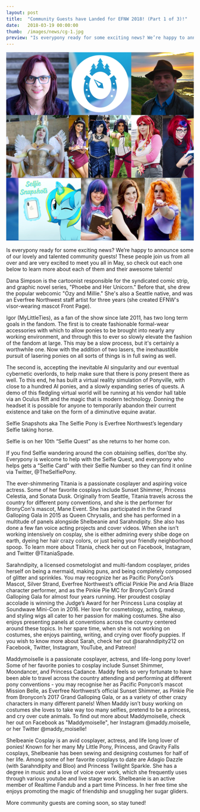 ```yaml
---
layout: post
title:  "Community Guests have Landed for EFNW 2018! (Part 1 of 3)!"
date:   2018-03-19 00:00:00
thumb:  /images/news/cg-1.jpg
preview: "Is everypony ready for some exciting news? We’re happy to announce some of our lovely and talented community guests!"
---
```


![](/images/news/cg-1.jpg)

Is everypony ready for some exciting news? We’re happy to announce some of our lovely and talented community guests! These people join us from all over and are very excited to meet you all in May, so check out each one below to learn more about each of them and their awesome talents! 

Dana Simpson is the cartoonist responsible for the syndicated comic strip, and graphic novel series, "Phoebe and Her Unicorn." Before that, she drew the popular webcomic "Ozy and Millie." She's also a Seattle native, and was an Everfree Northwest staff artist for three years (she created EFNW's visor-wearing mascot Front Page).

Igor (MyLittleTies), as a fan of the show since late 2011, has two long term goals in the fandom. The first is to create fashionable formal-wear accessories with which to allow ponies to be brought into nearly any working environment, and through this to ever so slowly elevate the fashion of the fandom at large. This may be a slow process, but it's certainly a worthwhile one. Now with the addition of two lasers, the inexhaustible pursuit of lasering ponies on all sorts of things is in full swing as well.

The second is, accepting the inevitable AI singularity and our eventual cybernetic overlords, to help make sure that there is pony present there as well. To this end, he has built a virtual reality simulation of Ponyville, with close to a hundred AI ponies, and a slowly expanding series of quests. A demo of this fledgling virtual world will be running at his vendor hall table via an Oculus Rift and the magic that is modern technology. Donning the headset it is possible for anyone to temporarily abandon their current existence and take on the form of a diminutive equine avatar.

Selfie Snapshots aka The Selfie Pony is Everfree Northwest’s legendary Selfie taking horse.

Selfie is on her 10th “Selfie Quest” as she returns to her home con. 

If you find Selfie wandering around the con obtaining selfies, don’tbe shy. Everypony is welcome to help with the Selfie Quest, and everypony who helps gets a “Selfie Card” with their Selfie Number so they can find it online via Twitter, @TheSelfiePony.

The ever-shimmering Titania is a passionate cosplayer and aspiring voice actress. Some of her favorite cosplays include Sunset Shimmer, Princess Celestia, and Sonata Dusk. Originally from Seattle, Titania travels across the country for different pony conventions, and she is the performer for BronyCon's mascot, Mane Event. She has participated in the Grand Galloping Gala in 2015 as Queen Chrysalis, and she has performed in a multitude of panels alongside Shelbeanie and Sarahndipity. She also has done a few fan voice acting projects and cover videos. When she isn't working intensively on cosplay, she is either admiring every shibe doge on earth, dyeing her hair crazy colors, or just being your friendly neighborhood spoop. To learn more about Titania, check her out on Facebook, Instagram, and Twitter @TitaniaSpade.

Sarahndipity, a licensed cosmetologist and multi-fandom cosplayer, prides herself on being a mermaid, making puns, and being completely composed of glitter and sprinkles. You may recognize her as Pacific PonyCon’s Mascot, Silver Strand, Everfree Northwest’s official Pinkie Pie and Aria Blaze character performer, and as the Pinkie Pie MC for BronyCon’s Grand Galloping Gala for almost four years running. Her proudest cosplay accolade is winning the Judge’s Award for her Princess Luna cosplay at Soundwave Mini-Con in 2016. Her love for cosmetology, acting, makeup, and styling wigs all cater to her passion for making costumes. She also enjoys presenting panels at conventions across the country centered around these topics. In her spare time, when she is not working on costumes, she enjoys painting, writing, and crying over floofy puppies. If you wish to know more about Sarah, check her out @sarahndipity212 on Facebook, Twitter, Instagram, YouTube, and Patreon!

Maddymoiselle is a passionate cosplayer, actress, and life-long pony lover! Some of her favorite ponies to cosplay include Sunset Shimmer, Moondancer, and Princess Cadance. Maddy feels so very fortunate to have been able to travel across the country attending and performing at different pony conventions - you may recognise her as Pacific Ponycon’s mascot Mission Belle, as Everfree Northwest’s official Sunset Shimmer, as Pinkie Pie from Bronycon’s 2017 Grand Galloping Gala, or as a variety of other crazy characters in many different panels! When Maddy isn’t busy working on costumes she loves to take way too many selfies, pretend to be a princess, and cry over cute animals. To find out more about Maddymoiselle, check her out on Facebook as "Maddymoiselle", her Instagram @maddy.moiselle, or her Twitter @maddy_moiselle!

Shelbeanie Cosplay is an avid cosplayer, actress, and life long lover of ponies!  Known for her many My Little Pony, Princess, and Gravity Falls cosplays, Shelbeanie has been sewing and designing costumes for half of her life.  Among some of her favorite cosplays to date are Adagio Dazzle (with Sarahndipity and Bloo) and Princess Twilight Sparkle.  She has a degree in music and a love of voice over work, which she frequently uses through various youtube and live stage work.  Shelbeanie is an active member of Realtime Fandub and a part time Princess.  In her free time she enjoys promoting the magic of friendship and snuggling her sugar gliders.

More community guests are coming soon, so stay tuned!
